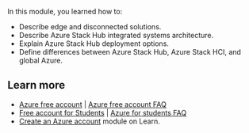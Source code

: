 In this module, you learned how to:

 -  Describe edge and disconnected solutions.
 -  Describe Azure Stack Hub integrated systems architecture.
 -  Explain Azure Stack Hub deployment options.
 -  Define differences between Azure Stack Hub, Azure Stack HCI, and global Azure.

## Learn more

 -  [Azure free account](https://azure.microsoft.com/pricing/purchase-options/azure-account?cid=msft_learn) \| [Azure free account FAQ](https://azure.microsoft.com/free/free-account-faq/?cid=msft_learn)
 -  [Free account for Students](https://azure.microsoft.com/free/students/?cid=msft_learn) \| [Azure for students FAQ](/azure/education-hub/azure-dev-tools-teaching/program-faq#azure-for-students/)
 -  [Create an Azure account](/training/modules/create-an-azure-account/) module on Learn.
